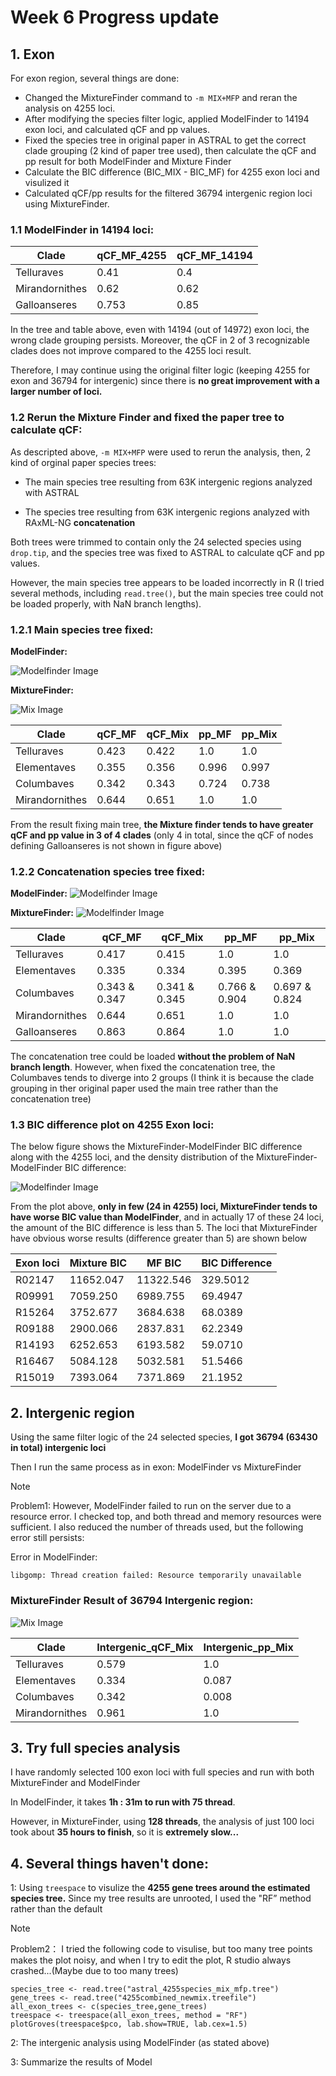 # Week 6 Progress update


## 1. Exon

For exon region, several things are done:

- Changed the MixtureFinder command to `-m MIX+MFP` and reran the analysis on 4255 loci.
- After modifying the species filter logic, applied ModelFinder to 14194 exon loci, and calculated qCF and pp values.
- Fixed the species tree in original paper in ASTRAL to get the correct clade grouping (2 kind of paper tree used), then calculate the qCF and pp result for both ModelFinder and Mixture Finder
- Calculate the BIC difference (BIC_MIX - BIC_MF) for 4255 exon loci and visulized it
- Calculated qCF/pp results for the filtered 36794 intergenic region loci using MixtureFinder.



### 1.1 ModelFinder in 14194 loci:

| Clade | qCF_MF_4255 | qCF_MF_14194 |  
|-------------|---------|--------|
| Telluraves | 0.41      | 0.4    |
| Mirandornithes | 0.62      | 0.62     | 
| Galloanseres | 0.753  | 0.85   | 

In the tree and table above, even with 14194 (out of 14972) exon loci, the wrong clade grouping persists. Moreover, the qCF in 2 of 3 recognizable clades does not improve compared to the 4255 loci result.


Therefore, I may continue using the original filter logic (keeping 4255 for exon and 36794 for intergenic) since there is **no great improvement with a larger number of loci.**

### 1.2 Rerun the Mixture Finder and fixed the paper tree to calculate qCF:

As descripted above, `-m MIX+MFP` were used to rerun the analysis, then, 2 kind of orginal paper species trees:

- The main species tree resulting from 63K intergenic regions analyzed with ASTRAL

- The species tree resulting from 63K intergenic regions analyzed with RAxML-NG **concatenation**

Both trees were trimmed to contain only the 24 selected species using `drop.tip`, and the species tree was fixed to ASTRAL to calculate qCF and pp values.

However, the main species tree appears to be loaded incorrectly in R (I tried several methods, including `read.tree()`, but the main species tree could not be loaded properly, with NaN branch lengths).

### 1.2.1 Main species tree fixed:

**ModelFinder:**

![Modelfinder Image](data/tree_visulization_paper/mf_maintree.jpg)

**MixtureFinder:**

![Mix Image](data/tree_visulization_paper/mix_maintree.jpg)

| Clade | qCF_MF | qCF_Mix | pp_MF | pp_Mix | 
|-------------|---------|--------|--------------------|-----------------|
| Telluraves | 0.423      | 0.422     | 1.0             | 1.0          |
| Elementaves | 0.355      | 0.356     | 0.996            | 0.997         |
| Columbaves | 0.342 | 0.343    | 0.724            | 0.738        |
| Mirandornithes | 0.644  | 0.651    | 1.0            | 1.0        |

From the result fixing main tree, **the Mixture finder tends to have greater qCF and pp value in 3 of 4 clades** (only 4 in total, since the qCF of nodes defining Galloanseres is not shown in figure above)

### 1.2.2 Concatenation species tree fixed:

**ModelFinder:**
![Modelfinder Image](data/tree_visulization_paper/mf_concaten.jpg)

**MixtureFinder:**
![Modelfinder Image](data/tree_visulization_paper/mix_concaten.jpg)



| Clade | qCF_MF | qCF_Mix | pp_MF | pp_Mix | 
|-------------|---------|--------|--------------------|-----------------|
| Telluraves | 0.417      | 0.415     | 1.0             | 1.0          |
| Elementaves | 0.335      | 0.334    | 0.395            | 0.369         |
| Columbaves | 0.343 & 0.347 | 0.341 & 0.345    | 0.766 & 0.904            | 0.697 & 0.824        |
| Mirandornithes | 0.644  | 0.651    | 1.0            | 1.0        |
| Galloanseres | 0.863  | 0.864    | 1.0            | 1.0        |

The concatenation tree could be loaded **without the problem of NaN branch length**. However, when fixed the concatenation tree, the Columbaves tends to diverge into 2 groups (I think it is because the clade grouping in ther original paper used the main tree rather than the concatenation tree)


### 1.3 BIC difference plot on 4255 Exon loci:

The below figure shows the MixtureFinder-ModelFinder BIC difference along with the 4255 loci, and the density distribution of the MixtureFinder-ModelFinder BIC difference:

![Modelfinder Image](data/BIC_difference.png)

From the plot above, **only in few (24 in 4255) loci, MixtureFinder tends to have worse BIC value than ModelFinder**, and in actually 17 of these 24 loci, the amount of the BIC difference is less than 5. The loci that MixtureFinder have obvious worse results (difference greater than 5) are shown below 

| Exon loci | Mixture BIC | MF BIC | BIC Difference |
|-------------|---------|--------|--------------------|
| R02147 |11652.047      | 11322.546    | 329.5012            |
| R09991 | 7059.250      | 6989.755  | 69.4947           |
| R15264 | 3752.677 | 3684.638    | 68.0389            | 
| R09188 |2900.066 | 2837.831   | 62.2349            | 
| R14193 | 6252.653 | 6193.582| 59.0710        | 
| R16467 | 5084.128  | 5032.581    | 51.5466            | 
| R15019 | 7393.064  | 7371.869    | 21.1952           | 


## 2. Intergenic region

Using the same filter logic of the 24 selected species, **I got 36794 (63430 in total) intergenic loci**

Then I run the same process as in exon: ModelFinder vs MixtureFinder

> [!NOTE]
> Problem1: However, ModelFinder failed to run on the server due to a resource error. I checked top, and both thread and memory resources were sufficient. I also reduced the number of threads used, but the following error still persists:

Error in ModelFinder:
```
libgomp: Thread creation failed: Resource temporarily unavailable
```

### MixtureFinder Result of 36794 Intergenic region:

![Mix Image](data/tree_visulization_paper/intergenic_mix_main_drawn.jpg)


| Clade |  Intergenic_qCF_Mix | Intergenic_pp_Mix | 
|-------------|---------|---------|
| Telluraves | 0.579      | 1.0     | 
| Elementaves | 0.334      | 0.087     | 
| Columbaves | 0.342 | 0.008      | 
| Mirandornithes | 0.961  | 1.0      | 



## 3. Try full species analysis

I have randomly selected 100 exon loci with full species and run with both MixtureFinder and ModelFinder

In ModelFinder, it takes **1h : 31m to run with 75 thread**.

However, in MixtureFinder, using **128 threads**, the analysis of just 100 loci took about **35 hours to finish**, so it is **extremely slow...**




## 4. Several things haven't done:

1: Using `treespace` to visulize the **4255 gene trees around the estimated species tree.** Since my tree results are unrooted, I used the "RF” method rather than the default

> [!NOTE]
> Problem2： I tried the following code to visulise, but too many tree points makes the plot noisy, and when I try to edit the plot, R studio always crashed...(Maybe due to too many trees)

```
species_tree <- read.tree("astral_4255species_mix_mfp.tree")
gene_trees <- read.tree("4255combined_newmix.treefile")
all_exon_trees <- c(species_tree,gene_trees)
treespace <- treespace(all_exon_trees, method = "RF")
plotGroves(treespace$pco, lab.show=TRUE, lab.cex=1.5)
```  

2: The intergenic analysis using ModelFinder (as stated above)

3: Summarize the results of Model 
